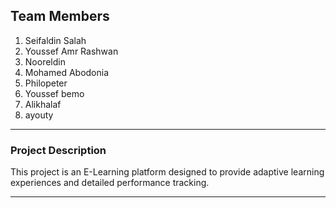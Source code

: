 ## **Team Members**
1. Seifaldin Salah
2. Youssef Amr Rashwan
3. Nooreldin
4. Mohamed Abodonia
5. Philopeter
6. Youssef bemo
7. Alikhalaf
8. ayouty
---

### **Project Description**  
This project is an E-Learning platform designed to provide adaptive learning experiences and detailed performance tracking.

---
